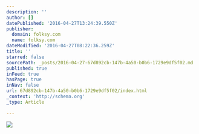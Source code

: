 ```yaml
---
description: ''
author: []
datePublished: '2016-04-27T13:24:39.550Z'
publisher:
  domain: folksy.com
  name: folksy.com
dateModified: '2016-04-27T08:22:36.259Z'
title: ''
starred: false
sourcePath: _posts/2016-04-27-67d892cb-147b-4a50-b0b6-1729e9df5f02.md
published: true
inFeed: true
hasPage: true
inNav: false
url: 67d892cb-147b-4a50-b0b6-1729e9df5f02/index.html
_context: 'http://schema.org'
_type: Article

---
```

![](https://images.folksy.com/aXRlbXMvNzk5NDMxLzIwMTUxMTMwLzE1NDEzMzkxNDc5MA-Q-Q-N/main)